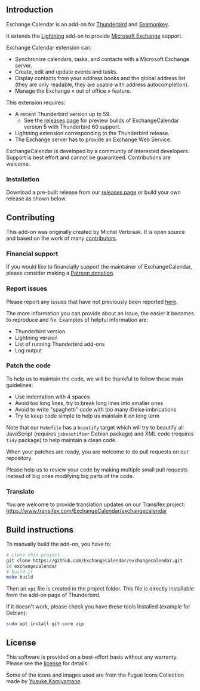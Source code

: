 ## Introduction

Exchange Calendar is an add-on for [Thunderbird](https://mozilla.org/thunderbird)
and [Seamonkey](https://www.seamonkey-project.org/).

It extends the [Lightning](https://addons.mozilla.org/thunderbird/addon/lightning/) add-on to provide
[Microsoft Exchange](http://microsoft.com/exchange) support.

Exchange Calendar extension can:
  * Synchronize calendars, tasks, and contacts with a Microsoft Exchange server.
  * Create, edit and update events and tasks.
  * Display contacts from your address books and the global address list
    (they are only readable, they are usable with address autocompletion).
  * Manage the Exchange « out of office » feature.

This extension requires:
  * A recent Thunderbird version up to 59.
    * See the [releases page](https://github.com/ExchangeCalendar/exchangecalendar/releases)
  for preview builds of ExchangeCalendar version 5 with Thunderbird 60 support.
  * Lightning extension corresponding to the Thunderbird release.
  * The Exchange server has to provide an Exchange Web Service.

ExchangeCalendar is developed by a community of interested developers. 
Support is best effort and cannot be guaranteed. Contributions are welcome.

### Installation

Download a pre-built release from our 
[releases page](https://github.com/ExchangeCalendar/exchangecalendar/releases)
or build your own release as shown below.

## Contributing

This add-on was originally created by Michel Verbraak. It is open source and based 
on the work of many 
[contributors](https://github.com/ExchangeCalendar/exchangecalendar/graphs/contributors).

### Financial support

If you would like to financially support the maintainer of ExchangeCalendar,
please consider making a [Patreon donation](https://www.patreon.com/advancingu).

### Report issues

Please report any issues that have not previously been reported
[here](https://github.com/ExchangeCalendar/exchangecalendar/issues).

The more information you can provide about an issue, the easier it becomes to
reproduce and fix. Examples of helpful information are:
  * Thunderbird version
  * Lightning version
  * List of running Thunderbird add-ons
  * Log output

### Patch the code

To help us to maintain the code, we will be thankful to follow these main
guidelines:

* Use indentation with 4 spaces
* Avoid too long lines, try to break long lines into smaller ones
* Avoid to write "spaghetti" code with too many if/else imbrications
* Try to keep code simple to help us maintain it on long term

Note that our `Makefile` has a `beautify` target which will try to beautify
all JavaScript (requires `jsbeautifier` Debian package) and XML code
(requires `tidy` package) to help maintain a clean code.

When your patches are ready, you are welcome to do pull requests on our
repository.

Please help us to review your code by making multiple small pull
requests instead of big ones modifying big parts of the code.

### Translate

You are welcome to provide translation updates on our Transifex project:
https://www.transifex.com/ExchangeCalendar/exchangecalendar

## Build instructions

To manually build the add-on, you have to:
```bash
# clone this project
git clone https://github.com/ExchangeCalendar/exchangecalendar.git
cd exchangecalendar
# build it
make build
```
Then an `xpi` file is created in the project folder.
This file is directly installable from the add-on page of Thunderbird.

If it doesn't work, please check you have these tools installed (example for
Debian):
```bash
sudo apt install git-core zip
```

## License

This software is provided on a best-effort basis without any warranty.
Please see the [license](http://www.gnu.org/licenses/gpl.html)
for details.

Some of the icons and images used are from the Fugue Icons Collection made
by [Yusuke Kamiyamane](http://p.yusukekamiyamane.com/).
